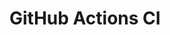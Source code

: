 # GitHub Actions CI



















































































































































































































































































































































































































































































































































































































































































































































































































































































































































































































































































































































































































































































































































































































































































































































































































































































































































































































































































































































































































































































































































































































































































































































































































































































































































































































































































































































































































































































































































































































































































































































































































































































































































































































































































































































































































































































































































































